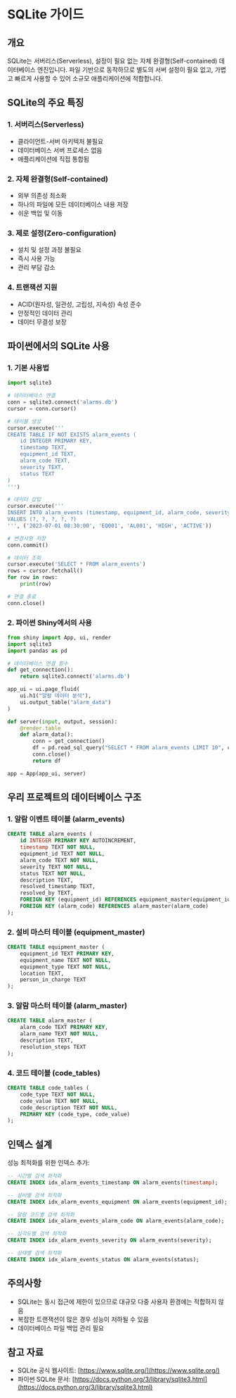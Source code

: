 # SQLite 가이드

## 개요
SQLite는 서버리스(Serverless), 설정이 필요 없는 자체 완결형(Self-contained) 데이터베이스 엔진입니다. 파일 기반으로 동작하므로 별도의 서버 설정이 필요 없고, 가볍고 빠르게 사용할 수 있어 소규모 애플리케이션에 적합합니다.

## SQLite의 주요 특징

### 1. 서버리스(Serverless)
- 클라이언트-서버 아키텍처 불필요
- 데이터베이스 서버 프로세스 없음
- 애플리케이션에 직접 통합됨

### 2. 자체 완결형(Self-contained)
- 외부 의존성 최소화
- 하나의 파일에 모든 데이터베이스 내용 저장
- 쉬운 백업 및 이동

### 3. 제로 설정(Zero-configuration)
- 설치 및 설정 과정 불필요
- 즉시 사용 가능
- 관리 부담 감소

### 4. 트랜잭션 지원
- ACID(원자성, 일관성, 고립성, 지속성) 속성 준수
- 안정적인 데이터 관리
- 데이터 무결성 보장

## 파이썬에서의 SQLite 사용

### 1. 기본 사용법
```python
import sqlite3

# 데이터베이스 연결
conn = sqlite3.connect('alarms.db')
cursor = conn.cursor()

# 테이블 생성
cursor.execute('''
CREATE TABLE IF NOT EXISTS alarm_events (
    id INTEGER PRIMARY KEY,
    timestamp TEXT,
    equipment_id TEXT,
    alarm_code TEXT,
    severity TEXT,
    status TEXT
)
''')

# 데이터 삽입
cursor.execute('''
INSERT INTO alarm_events (timestamp, equipment_id, alarm_code, severity, status)
VALUES (?, ?, ?, ?, ?)
''', ('2023-07-01 08:30:00', 'EQ001', 'AL001', 'HIGH', 'ACTIVE'))

# 변경사항 저장
conn.commit()

# 데이터 조회
cursor.execute('SELECT * FROM alarm_events')
rows = cursor.fetchall()
for row in rows:
    print(row)

# 연결 종료
conn.close()
```

### 2. 파이썬 Shiny에서의 사용
```python
from shiny import App, ui, render
import sqlite3
import pandas as pd

# 데이터베이스 연결 함수
def get_connection():
    return sqlite3.connect('alarms.db')

app_ui = ui.page_fluid(
    ui.h1("알람 데이터 분석"),
    ui.output_table("alarm_data")
)

def server(input, output, session):
    @render.table
    def alarm_data():
        conn = get_connection()
        df = pd.read_sql_query("SELECT * FROM alarm_events LIMIT 10", conn)
        conn.close()
        return df

app = App(app_ui, server)
```

## 우리 프로젝트의 데이터베이스 구조

### 1. 알람 이벤트 테이블 (alarm_events)
```sql
CREATE TABLE alarm_events (
    id INTEGER PRIMARY KEY AUTOINCREMENT,
    timestamp TEXT NOT NULL,
    equipment_id TEXT NOT NULL,
    alarm_code TEXT NOT NULL,
    severity TEXT NOT NULL,
    status TEXT NOT NULL,
    description TEXT,
    resolved_timestamp TEXT,
    resolved_by TEXT,
    FOREIGN KEY (equipment_id) REFERENCES equipment_master(equipment_id),
    FOREIGN KEY (alarm_code) REFERENCES alarm_master(alarm_code)
);
```

### 2. 설비 마스터 테이블 (equipment_master)
```sql
CREATE TABLE equipment_master (
    equipment_id TEXT PRIMARY KEY,
    equipment_name TEXT NOT NULL,
    equipment_type TEXT NOT NULL,
    location TEXT,
    person_in_charge TEXT
);
```

### 3. 알람 마스터 테이블 (alarm_master)
```sql
CREATE TABLE alarm_master (
    alarm_code TEXT PRIMARY KEY,
    alarm_name TEXT NOT NULL,
    description TEXT,
    resolution_steps TEXT
);
```

### 4. 코드 테이블 (code_tables)
```sql
CREATE TABLE code_tables (
    code_type TEXT NOT NULL,
    code_value TEXT NOT NULL,
    code_description TEXT NOT NULL,
    PRIMARY KEY (code_type, code_value)
);
```

## 인덱스 설계
성능 최적화를 위한 인덱스 추가:

```sql
-- 시간별 검색 최적화
CREATE INDEX idx_alarm_events_timestamp ON alarm_events(timestamp);

-- 설비별 검색 최적화
CREATE INDEX idx_alarm_events_equipment ON alarm_events(equipment_id);

-- 알람 코드별 검색 최적화
CREATE INDEX idx_alarm_events_alarm_code ON alarm_events(alarm_code);

-- 심각도별 검색 최적화
CREATE INDEX idx_alarm_events_severity ON alarm_events(severity);

-- 상태별 검색 최적화
CREATE INDEX idx_alarm_events_status ON alarm_events(status);
```

## 주의사항
- SQLite는 동시 접근에 제한이 있으므로 대규모 다중 사용자 환경에는 적합하지 않음
- 복잡한 트랜잭션이 많은 경우 성능이 저하될 수 있음
- 데이터베이스 파일 백업 관리 필요

## 참고 자료
- SQLite 공식 웹사이트: [https://www.sqlite.org/](https://www.sqlite.org/)
- 파이썬 SQLite 문서: [https://docs.python.org/3/library/sqlite3.html](https://docs.python.org/3/library/sqlite3.html) 